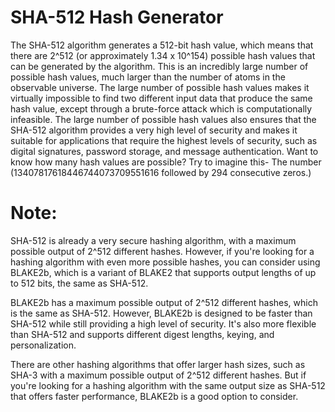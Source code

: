 
  <h1>SHA-512 Hash Generator</h1>


<p>The SHA-512 algorithm generates a 512-bit hash value, which means that there are 2^512 (or approximately 1.34 x 10^154) possible hash values that can be generated by the algorithm.
This is an incredibly large number of possible hash values, much larger than the number of atoms in the observable universe. The large number of possible hash values makes it virtually impossible to find two different input data that produce the same hash value, except through a brute-force attack which is computationally infeasible.
The large number of possible hash values also ensures that the SHA-512 algorithm provides a very high level of security and makes it suitable for applications that require the highest levels of security, such as digital signatures, password storage, and message authentication. Want to know how many hash values are possible?
Try to imagine this- The number (13407817618446744073709551616 followed by 294 consecutive zeros.)

# Note:

SHA-512 is already a very secure hashing algorithm, with a maximum possible output of 2^512 different hashes. However, if you're looking for a hashing algorithm with even more possible hashes, you can consider using BLAKE2b, which is a variant of BLAKE2 that supports output lengths of up to 512 bits, the same as SHA-512.

BLAKE2b has a maximum possible output of 2^512 different hashes, which is the same as SHA-512. However, BLAKE2b is designed to be faster than SHA-512 while still providing a high level of security. It's also more flexible than SHA-512 and supports different digest lengths, keying, and personalization.

There are other hashing algorithms that offer larger hash sizes, such as SHA-3 with a maximum possible output of 2^512 different hashes. But if you're looking for a hashing algorithm with the same output size as SHA-512 that offers faster performance, BLAKE2b is a good option to consider.














<br><br><br>
